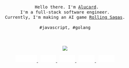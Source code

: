 <p align="center">
  <br>
  <br>
  <br>
  <span>&nbsp;&nbsp;</span>
  <samp>Hello there. I'm <a href="https://dg.aluc.me">Alucard</a>.<br> I'm a full-stack software engineer.
  <br>
  <span>Currently, I'm making an AI game <a href="https://rollingsagas.com">Rolling Sagas</a>.</span>
  <br><br>#javascript, #golang</samp>
  <br>
  <br>
  <br>
  <br>
  <img align="center" src="https://github-readme-stats-topaz-phi.vercel.app/api?username=alucPro&show_icons=true&hide_border=true&count_private=true">
  <p align="center">
  <a href="https://dg.aluc.me/">
    <img
    alt="blog"
    height="24px"
    src="./icon/badge-blog.svg"
  />
  </a>
  <span>&nbsp;</span>
  <a href="https://www.linkedin.com/in/%E5%BE%90%E6%98%8E-%E9%87%91-b54815259/">
    <img
    alt="linkedin"
    height="24px"
    src="./icon/badge-linkedin.svg"
  />
  </a>
  <span>&nbsp;</span>
  <a href="https://www.instagram.com/aluc_pro/">
    <img
    alt="instagram"
    height="24px"
    src="./icon/badge-instagram.svg"
  />
  </a>
  <span>&nbsp;</span>
  <a href="https://www.threads.net/@aluc_pro">
    <img
    alt="threads"
    height="24px"
    src="./icon/badge-threads.svg"
  />
  </a>
  <span>&nbsp;</span>
  <a href="https://x.com/AlucPro">
    <img
    alt="x"
    height="24px"
    src="./icon/badge-twitter.svg"
  />
  </p>
</p>
